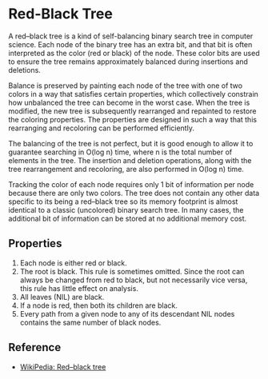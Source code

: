 # Red-Black Tree

A red–black tree is a kind of self-balancing binary search tree in computer science. Each node of the binary tree has an extra bit, and that bit is often interpreted as the color (red or black) of the node. These color bits are used to ensure the tree remains approximately balanced during insertions and deletions.

Balance is preserved by painting each node of the tree with one of two colors in a way that satisfies certain properties, which collectively constrain how unbalanced the tree can become in the worst case. When the tree is modified, the new tree is subsequently rearranged and repainted to restore the coloring properties. The properties are designed in such a way that this rearranging and recoloring can be performed efficiently.

The balancing of the tree is not perfect, but it is good enough to allow it to guarantee searching in O(log n) time, where n is the total number of elements in the tree. The insertion and deletion operations, along with the tree rearrangement and recoloring, are also performed in O(log n) time.

Tracking the color of each node requires only 1 bit of information per node because there are only two colors. The tree does not contain any other data specific to its being a red–black tree so its memory footprint is almost identical to a classic (uncolored) binary search tree. In many cases, the additional bit of information can be stored at no additional memory cost.

## Properties

1. Each node is either red or black.
1. The root is black. This rule is sometimes omitted. Since the root can always be changed from red to black, but not necessarily vice versa, this rule has little effect on analysis.
1. All leaves (NIL) are black.
1. If a node is red, then both its children are black.
1. Every path from a given node to any of its descendant NIL nodes contains the same number of black nodes.

## Reference

- [WikiPedia: Red–black tree](https://en.wikipedia.org/wiki/Red%E2%80%93black_tree)
